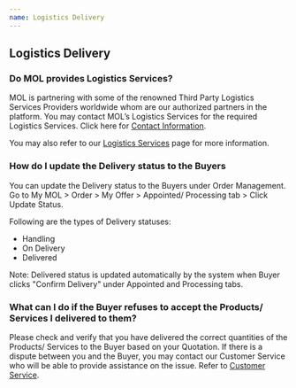 ```yaml
---
name: Logistics Delivery 
---
```


## Logistics Delivery

###  Do MOL provides Logistics Services?

MOL is partnering with some of the renowned Third Party Logistics Services Providers worldwide whom are our authorized partners in the platform. You may contact MOL’s Logistics Services for the required Logistics Services. Click here for [Contact Information](https://aboutus.marineonline.com/docs/connect/contactus).

You may also refer to our [Logistics Services](https://www.marineonline.com/logistics) page for more information.

###  How do I update the Delivery status to the Buyers

You can update the Delivery status to the Buyers under Order Management. Go to My MOL > Order > My Offer > Appointed/ Processing tab > Click Update Status.  

Following are the types of Delivery statuses: 

- Handling
-	On Delivery
-	Delivered 

Note: Delivered status is updated automatically by the system when Buyer clicks "Confirm Delivery" under Appointed and Processing tabs.

###  What can I do if the Buyer refuses to accept the Products/ Services I delivered to them?

Please check and verify that you have delivered the correct quantities of the Products/ Services to the Buyer based on your Quotation. If there is a dispute between you and the Buyer, you may contact our Customer Service who will be able to provide assistance on the issue. Refer to [Customer Service](http://aboutus.marineonline.com/docs/connect/contactus).
